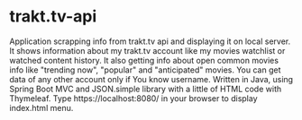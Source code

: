 # trakt.tv-api
Application scrapping info from trakt.tv api and displaying it on local server. It shows information about my trakt.tv account like my movies watchlist or watched content history. It also getting info about open common movies info like "trending now", "popular" and "anticipated" movies. You can get data of any other account only if You know username. Written in Java, using Spring Boot MVC and JSON.simple library with a little of HTML code with Thymeleaf. Type https://localhost:8080/ in your browser to display index.html menu.



